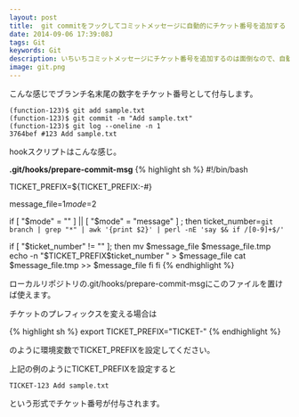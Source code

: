 ```yaml
---
layout: post
title:  git commitをフックしてコミットメッセージに自動的にチケット番号を追加する
date: 2014-09-06 17:39:08J
tags: Git
keywords: Git
description: いちいちコミットメッセージにチケット番号を追加するのは面倒なので、自動的にチケット番号を追加してくれるgit commitのhookを作りました。
image: git.png
---
```


こんな感じでブランチ名末尾の数字をチケット番号として付与します。

    (function-123)$ git add sample.txt
    (function-123)$ git commit -m "Add sample.txt"
    (function-123)$ git log --oneline -n 1
    3764bef #123 Add sample.txt

hookスクリプトはこんな感じ。

**.git/hooks/prepare-commit-msg**
{% highlight sh %}
#!/bin/bash

TICKET_PREFIX=${TICKET_PREFIX:-#}

message_file=$1
mode=$2

if [ "$mode" = "" ] || [ "$mode" = "message" ] ; then
  ticket_number=`git branch | grep "*" | awk '{print $2}' | perl -nE 'say $& if /[0-9]+$/'`

  if [ "$ticket_number" != "" ]; then
    mv $message_file $message_file.tmp
    echo -n "$TICKET_PREFIX$ticket_number " > $message_file
    cat $message_file.tmp >> $message_file
  fi
fi
{% endhighlight %}

ローカルリポジトリの.git/hooks/prepare-commit-msgにこのファイルを置けば使えます。

チケットのプレフィックスを変える場合は

{% highlight sh %}
export TICKET_PREFIX="TICKET-"
{% endhighlight %}

のように環境変数でTICKET_PREFIXを設定してください。

上記の例のようにTICKET_PREFIXを設定すると

    TICKET-123 Add sample.txt

という形式でチケット番号が付与されます。
